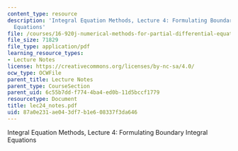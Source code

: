 ```yaml
---
content_type: resource
description: 'Integral Equation Methods, Lecture 4: Formulating Boundary Integral
  Equations'
file: /courses/16-920j-numerical-methods-for-partial-differential-equations-sma-5212-spring-2003/87a0e231ae043df7b1e608337f3da646_lec24_notes.pdf
file_size: 71829
file_type: application/pdf
learning_resource_types:
- Lecture Notes
license: https://creativecommons.org/licenses/by-nc-sa/4.0/
ocw_type: OCWFile
parent_title: Lecture Notes
parent_type: CourseSection
parent_uid: 6c55b7dd-f774-4ba4-ed0b-11d5bccf1779
resourcetype: Document
title: lec24_notes.pdf
uid: 87a0e231-ae04-3df7-b1e6-08337f3da646
---
```

Integral Equation Methods, Lecture 4: Formulating Boundary Integral Equations